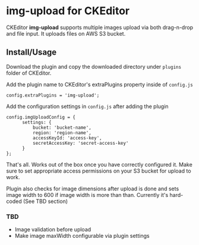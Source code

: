 # img-upload for CKEditor
CKEditor <strong>img-upload</strong> supports multiple images upload via both drag-n-drop and file input. It uploads files on AWS S3 bucket.

## Install/Usage
Download the plugin and copy the downloaded directory under `plugins` folder of CKEditor.

Add the plugin name to CKEditor's extraPlugins property inside of `config.js`
```
config.extraPlugins = 'img-upload';
```

Add the configuration settings in `config.js` after adding the plugin

```
config.imgUploadConfig = {
      settings: {
          bucket: 'bucket-name',
          region: 'region-name',
          accessKeyId: 'access-key',
          secretAccessKey: 'secret-access-key'
      }
};
```
That's all. Works out of the box once you have correctly configured it. Make sure to set appropriate access permissions on your S3 bucket for upload to work.

Plugin also checks for image dimensions after upload is done and sets image width to 600 if image width is more than than. Currently it's hard-coded (See TBD section)

### TBD
* Image validation before upload
* Make image maxWidth configurable via plugin settings